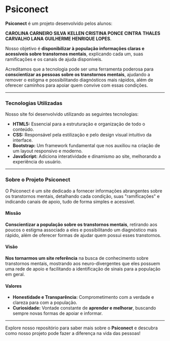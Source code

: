 # Psiconect

**Psiconect** é um projeto desenvolvido pelos alunos: 

**CAROLINA CARNEIRO SILVA**
**KELLEN CRISTINA PONCE CINTRA**
**THALES CARVALHO LANA** 
**GUILHERME HENRIQUE LOPES**.

Nosso objetivo é **disponibilizar à população informações claras e acessíveis sobre transtornos mentais**, explicando cada um, suas ramificações e os canais de ajuda disponíveis.

Acreditamos que a tecnologia pode ser uma ferramenta poderosa para **conscientizar as pessoas sobre os transtornos mentais**, ajudando a remover o estigma e possibilitando diagnósticos mais rápidos, além de oferecer caminhos para apoiar quem convive com essas condições.

---

### Tecnologias Utilizadas

Nosso site foi desenvolvido utilizando as seguintes tecnologias:

* **HTML5:** Essencial para a estruturação e organização de todo o conteúdo.
* **CSS:** Responsável pela estilização e pelo design visual intuitivo da interface.
* **Bootstrap:** Um framework fundamental que nos auxiliou na criação de um layout responsivo e moderno.
* **JavaScript:** Adiciona interatividade e dinamismo ao site, melhorando a experiência do usuário.

---

### Sobre o Projeto Psiconect

O Psiconect é um site dedicado a fornecer informações abrangentes sobre os transtornos mentais, detalhando cada condição, suas "ramificações" e indicando canais de apoio, tudo de forma simples e acessível.

#### Missão

**Conscientizar a população sobre os transtornos mentais**, retirando aos poucos o estigma associado a eles e possibilitando um diagnóstico mais rápido, além de oferecer formas de ajudar quem possui esses transtornos.

#### Visão

**Nos tornarmos um site referência** na busca de conhecimento sobre transtornos mentais, mostrando aos neuro-divergentes que eles possuem uma rede de apoio e facilitando a identificação de sinais para a população em geral.

#### Valores

* **Honestidade e Transparência:** Comprometimento com a verdade e clareza para com a população.
* **Curiosidade:** Vontade constante de **aprender e melhorar**, buscando sempre novas formas de apoiar e informar.

---

Explore nosso repositório para saber mais sobre o **Psiconect** e descubra como nosso projeto pode fazer a diferença na vida das pessoas!